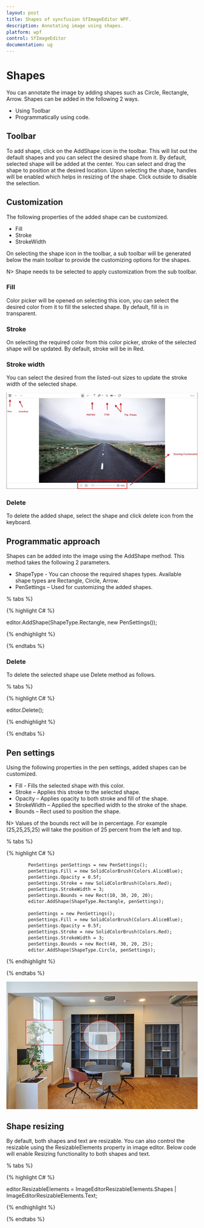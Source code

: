 ```yaml
---
layout: post
title: Shapes of syncfusion SfImageEditor WPF.
description: Annotating image using shapes.
platform: wpf
control: SfImageEditor
documentation: ug
---
```


# Shapes

You can annotate the image by adding shapes such as Circle, Rectangle, Arrow. Shapes can be added in the following 2 ways.

*	Using Toolbar
*	Programmatically using code.

## Toolbar

To add shape, click on the AddShape icon in the toolbar. This will list out the default shapes and you can select the desired shape from it. By default, selected shape will be added at the center. You can select and drag the shape to position at the desired location. Upon selecting the shape, handles will be enabled which helps in resizing of the shape. Click outside to disable the selection.

## Customization

The following properties of the added shape can be customized.

*	Fill
*	Stroke
*	StrokeWidth

On selecting the shape icon in the toolbar, a sub toolbar will be generated below the main toolbar to provide the customizing options for the shapes.

N> Shape needs to be selected to apply customization from the sub toolbar.

### Fill

Color picker will be opened on selecting this icon, you can select the desired color from it to fill the selected shape. By default, fill is in transparent.

### Stroke

On selecting the required color from this color picker, stroke of the selected shape will be updated. By default, stroke will be in Red.

### Stroke width

You can select the desired from the listed-out sizes to update the stroke width of the selected shape.

![Stroke width](Images/Shapes.jpg) 

### Delete

To delete the added shape, select the shape and click delete icon from the keyboard.

## Programmatic approach

Shapes can be added into the image using the AddShape method. This method takes the following 2 parameters.

*	ShapeType - You can choose the required shapes types. Available shape types are Rectangle, Circle, Arrow.
*	PenSettings – Used for customizing the added shapes.

% tabs %} 

{% highlight C# %} 

editor.AddShape(ShapeType.Rectangle, new PenSettings());

{% endhighlight %}

{% endtabs %} 

### Delete

To delete the selected shape use Delete method as follows.

% tabs %} 

{% highlight C# %} 

editor.Delete();

{% endhighlight %}

{% endtabs %} 

## Pen settings

Using the following properties in the pen settings, added shapes can be customized.

*	Fill - Fills the selected shape with this color.
*	Stroke – Applies this stroke to the selected shape.
*	Opacity – Applies opacity to both stroke and fill of the shape.
*	StrokeWidth – Applied the specified width to the stroke of the shape.
*	Bounds – Rect used to position the shape.

N> Values of the bounds rect will be in percentage. For example (25,25,25,25) will take the position of 25 percent from the left and top.

% tabs %} 

{% highlight C# %} 

            PenSettings penSettings = new PenSettings();
            penSettings.Fill = new SolidColorBrush(Colors.AliceBlue);
            penSettings.Opacity = 0.5f;
            penSettings.Stroke = new SolidColorBrush(Colors.Red);
            penSettings.StrokeWidth = 3;
            penSettings.Bounds = new Rect(10, 30, 20, 20);
            editor.AddShape(ShapeType.Rectangle, penSettings);

            penSettings = new PenSettings();
            penSettings.Fill = new SolidColorBrush(Colors.AliceBlue);
            penSettings.Opacity = 0.5f;
            penSettings.Stroke = new SolidColorBrush(Colors.Red);
            penSettings.StrokeWidth = 3;            
            penSettings.Bounds = new Rect(40, 30, 20, 25);
            editor.AddShape(ShapeType.Circle, penSettings);

{% endhighlight %}

{% endtabs %} 

![Shapes](Images/Shapes1.jpg) 

## Shape resizing

By default, both shapes and text are resizable. You can also control the resizable using the ResizableElements property in image editor.
Below code will enable Resizing functionality to both shapes and text.

% tabs %} 

{% highlight C# %} 

 editor.ResizableElements = ImageEditorResizableElements.Shapes | ImageEditorResizableElements.Text;

{% endhighlight %}

{% endtabs %} 

